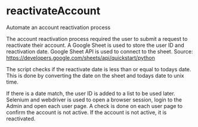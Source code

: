 # reactivateAccount
Automate an account reactivation process

The account reactivation process required the user to submit a request to reactivate their account.
A Google Sheet is used to store the user ID and reactivation date.
Google Sheet API is used to connect to the sheet. Source: https://developers.google.com/sheets/api/quickstart/python

The script checks if the reactivate date is less than or equal to todays date. This is done by converting the date on the sheet and todays date to unix time.

If there is a date match, the user ID is added to a list to be used later.
Selenium and webdriver is used to open a browser session, login to the Admin and open each user page. A check is done on each user page to confirm the account is not active.
If the account is not active, it is reactivated.
